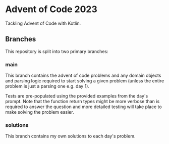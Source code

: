 # Advent of Code 2023
Tackling Advent of Code with Kotlin.

## Branches
This repository is split into two primary branches:
### main
This branch contains the advent of code problems and any domain objects and parsing logic required to start solving a given problem (unless the entire problem is just a parsing one e.g. day 1).

Tests are pre-populated using the provided examples from the day's prompt.  Note that the function return types might be more verbose than is required to answer the question and more detailed testing will take place to make solving the problem easier.

### solutions
This branch contains my own solutions to each day's problem.
